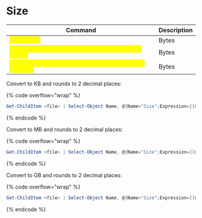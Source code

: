 # Size

<table data-header-hidden data-full-width="true"><thead><tr><th width="558">Command</th><th>Description</th></tr></thead><tbody><tr><td><mark style="color:yellow;"><code>dir &#x3C;file></code></mark></td><td>Bytes</td></tr><tr><td><mark style="color:yellow;"><code>Get-ChildItem &#x3C;file> | Select-Object Name, Length</code></mark></td><td>Bytes</td></tr><tr><td><mark style="color:yellow;"><code>wmic datafile where name='C:\\file.txt' get FileSize</code></mark></td><td>Bytes</td></tr></tbody></table>

Convert to KB and rounds to 2 decimal places:

{% code overflow="wrap" %}
```powershell
Get-ChildItem <file> | Select-Object Name, @{Name="Size";Expression={[math]::Round($_.Length / 1KB,2)}}
```
{% endcode %}

Convert to MB and rounds to 2 decimal places:

{% code overflow="wrap" %}
```powershell
Get-ChildItem <file> | Select-Object Name, @{Name="Size";Expression={[math]::Round($_.Length / 1MB,2)}}
```
{% endcode %}

Convert to GB and rounds to 2 decimal places:

{% code overflow="wrap" %}
```powershell
Get-ChildItem <file> | Select-Object Name, @{Name="Size";Expression={[math]::Round($_.Length / 1GB,2)}}
```
{% endcode %}
